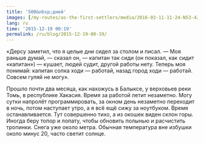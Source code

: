 ```yaml
---
title: '500&nbsp;дней'
images: [/my-routes/as-the-first-settlers/media/2016-03-11-11-24-N53-427270E89-158170-taegka-gmail-com, /my-routes/as-the-first-settlers/media/2015-11-16-07-44-N53-427928E89-158785-3946]
lang: ru
time: '2015-12-19 00:19'
permalink: /ru/blog/2015-12-19-00-19/
---
```


«Дерсу заметил, что я целые дни сидел за столом и писал. —&nbsp;Моя раньше думай,&nbsp;— сказал он,&nbsp;— капитан так сиди (он показал, как сидит «капитан»)&nbsp;— кушает, людей судит, другой работы нету. Теперь моя понимай: капитан сопка ходи&nbsp;— работай, назад город ходи&nbsp;— работай. Совсем гуляй не могу».

Прошло почти два месяца, как нахожусь в Балыксе, у верховьев реки Томь, в республике Хакасия. Время за работой летит незаметно. Могу сутки напролёт программировать, за окном день незаметно переходит в ночь, потом наступает утро, а я всё ещё сижу за ноутбуком. Время останавливается. Тут совершенно тихо, а из окошек виден склон горы. Иногда беру топор и лопату, чтобы обновить полынью и расчистить тропинки. Снега уже около метра. Обычная температура вне избушки около минус&nbsp;20, часто светит солнце.